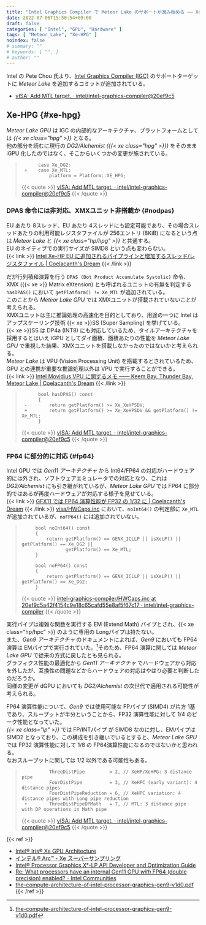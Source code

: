 ```yaml
---
title: "Intel Graphics Compiler で Meteor Lake のサポートが進み始める ―― Xe-HPG、XMXユニットは非搭載か、再度 FP64 に対応"
date: 2022-07-06T15:50:54+09:00
draft: false
categories: [ "Intel", "GPU", "Hardware" ]
tags: [ "Meteor_Lake", "Xe-HPG" ]
noindex: false
# summary: ""
# keywords: [ "", ]
# author: ""
---
```


Intel の Pete Chou 氏より、[Intel Graphics Compiler (IGC)](https://github.com/intel/intel-graphics-compiler) のサポートターゲットに *Meteor Lake* を追加するコミットが追加されている。  

 * [vISA: Add MTL target. · intel/intel-graphics-compiler@20ef9c5](https://github.com/intel/intel-graphics-compiler/commit/20ef9c5a42f4154c9e18c65cafd55e8af5f67c17)

## Xe-HPG {#xe-hpg}
*Meteor Lake GPU* は IGC の内部的なアーキテクチャ、プラットフォームとしては *{{< xe class="hpg" >}}* となる。  
他の部分を読むに現行の *DG2/Alchemist ({{< xe class="hpg" >}})* をそのまま iGPU 化したのではなく、そこからいくつかの変更が施されている。  

 > 		     case Xe_DG2:
 > 		+    case Xe_MTL:
 > 		         platform = Platform::XE_HPG;
 >
 > {{< quote >}} [vISA: Add MTL target. · intel/intel-graphics-compiler@20ef9c5](https://github.com/intel/intel-graphics-compiler/commit/20ef9c5a42f4154c9e18c65cafd55e8af5f67c17) {{< /quote >}}

### DPAS 命令には非対応、XMXユニット非搭載か {#nodpas}
EU あたり 8スレッド、EU あたり 4スレッドにも設定可能であり、その場合スレッドあたりの利用可能レジスタファイルが 256エントリ (8KiB) になるという点は *Meteor Lake* と *{{< xe class="hp/hpg" >}}* と共通する。  
EU のネイティブでの実行サイズが SIMD8 という点も変わらない。  
{{< link >}} [Intel Xe-HP EU に追加されるパイプラインと増加するスレッド/レジスタファイル | Coelacanth's Dream](/posts/2021/06/08/intel-xe_hp-thread-reg-pipe/) {{< /link >}}

だが行列積和演算を行う `DPAS (Dot Product Accumulate Systolic)` 命令、XMX ({{< xe >}} Matrix eXtension) とも呼ばれるユニットの有無を判定する `hasDPAS()` において `getPlatform() != Xe_MTL` が追加されている。  
このことから *Meteor Lake GPU* では XMXユニットが搭載されていないことが考えられる。  
XMXユニットは主に推論処理の高速化を目的としており、用途の一つに Intel はアップスケーリング技術 {{< xe >}}SS (Super Sampling) を挙げている。  
{{< xe >}}SS は DP4a (INT8) にも対応しているため、タイルアーキテクチャを採用するとはいえ iGPU としてダイ面積、面積あたりの性能を *Meteor Lake GPU* で重視した結果、XMXユニットを搭載しなかったのではないかと考えられる。  
*Meteor Lake* は VPU (Vision Processing Unit) を搭載するとされているため、GPU との連携が重要な推論処理以外は VPU で実行することができる。  
{{< link >}} [Intel Movidius VPU に関するメモ ―― Keem Bay, Thunder Bay, Meteor Lake | Coelacanth's Dream](/posts/2022/01/11/intel-kmb-thb/) {{< /link >}}

 > 		     bool hasDPAS() const
 > 		     {
 > 		-        return getPlatform() >= Xe_XeHPSDV;
 > 		+        return getPlatform() >= Xe_XeHPSDV && getPlatform() != Xe_MTL;
 > 		     }
 >
 > {{< quote >}} [vISA: Add MTL target. · intel/intel-graphics-compiler@20ef9c5](https://github.com/intel/intel-graphics-compiler/commit/20ef9c5a42f4154c9e18c65cafd55e8af5f67c17) {{< /quote >}}

### FP64 に部分的に対応 {#fp64}
Intel GPU では *Gen11 アーキテクチャ* から Int64/FP64 の対応がハードウェア的には外され、ソフトウェアエミュレータでの対応となり、これは *DG2/Alchemist* にも引き継がれているが、*Meteor Lake GPU* では FP64 に部分的ではあるが再度ハードウェアが対応する様子を見せている。  
{{< link >}} [GFX11 では FP64 演算性能が FP32 の 1/32 に | Coelacanth's Dream](/posts/2022/06/18/gfx11-dpfp-rate/) {{< /link >}}
[visa/HWCaps.inc](https://github.com/intel/intel-graphics-compiler/blob/20ef9c5a42f4154c9e18c65cafd55e8af5f67c17/visa/HWCaps.inc) において、`noInt64()` の判定部に `Xe_MTL` が追加されているが、`noFP64()` には追加されていない。  

 > 		    bool noInt64() const
 > 		    {
 > 		        return getPlatform() == GENX_ICLLP || isXeLP() || getPlatform() == Xe_DG2 ||
 > 		               getPlatform() == Xe_MTL;
 > 		    }
 > 		
 > 		    bool noFP64() const
 > 		    {
 > 		        return getPlatform() == GENX_ICLLP || isXeLP() || getPlatform() == Xe_DG2;
 > 		    }
 >
 > {{< quote >}} [intel-graphics-compiler/HWCaps.inc at 20ef9c5a42f4154c9e18c65cafd55e8af5f67c17 · intel/intel-graphics-compiler](https://github.com/intel/intel-graphics-compiler/blob/20ef9c5a42f4154c9e18c65cafd55e8af5f67c17/visa/HWCaps.inc#L514-L523) {{< /quote >}}

実行パイプは複雑な関数を実行する EM (Extend Math) パイプとされ、{{< xe class="hp/hpc" >}} のように専用の Longパイプは持たない。  
また、*Gen9 アーキテクチャ* のドキュメントによれば、*Gen9* においても FP64 演算は EMパイプで実行されていた。[^gen9]そのため、FP64 演算に関しては *Meteor Lake GPU* で従来の方式に戻したとも見られる。  
グラフィクス性能の最適化から *Gen11 アーキテクチャ* でハードウェアから対応を外したが、互換性の問題などからハードウェアの対応はやはり必要と判断したのだろうか。  
同様の変更が dGPU においても *DG2/Alchemist* の次世代で適用される可能性が考えられる。  

FP64 演算性能について、*Gen9* では使用可能な FPパイプ (SIMD4) が片方 1基であり、スループットが半分ということから、FP32 演算性能に対して 1/4 のピーク性能となっていた。  
*{{< xe class="lp" >}}* では FP/INTパイプ が SIMD8 なのに対し、EMパイプは SIMD2 となっており、この構成を引き継いでいるとすると、*Meteor Lake GPU* では FP32 演算性能に対して 1/8 の FP64演算性能になるのではないかと思われる。  
なおスループットに関しては 1/2 以外である可能性もある。  

 > 		         ThreeDistPipe         = 2, // XeHP/XeHPG: 3 distance pipe
 > 		         FourDistPipe          = 3, // XeHPC (early variant): 4 distance pipes
 > 		         FourDistPipeReduction = 6, // XeHPC variation: 4 distance pipes with Long pipe reduction
 > 		+        ThreeDistPipeDPMath   = 7, // MTL: 3 distance pipe with DP operations in Math pipe
 >
 > {{< quote >}} [vISA: Add MTL target. · intel/intel-graphics-compiler@20ef9c5](https://github.com/intel/intel-graphics-compiler/commit/20ef9c5a42f4154c9e18c65cafd55e8af5f67c17) {{< /quote >}}


[^gen9]: [the-compute-architecture-of-intel-processor-graphics-gen9-v1d0.pdf](https://www.intel.com/content/dam/develop/external/us/en/documents/the-compute-architecture-of-intel-processor-graphics-gen9-v1d0.pdf)

{{< ref >}}
 * [Intel® Iris® Xe GPU Architecture](https://www.intel.com/content/www/us/en/develop/documentation/oneapi-gpu-optimization-guide/top/xe-arch.html)
 * [インテル® Arc™ - Xe スーパーサンプリング](https://www.intel.co.jp/content/www/jp/ja/products/docs/arc-discrete-graphics/xess.html)
 * [Intel® Processor Graphics Xᵉ-LP API Developer and Optimization Guide](https://www.intel.com/content/www/us/en/developer/articles/guide/lp-api-developer-optimization-guide.html)
 * [Re: What processors have an internal Gen11 GPU *with* FP64 (double precision) enabled? - Intel Communities](https://community.intel.com/t5/Graphics/What-processors-have-an-internal-Gen11-GPU-with-FP64-double/m-p/691217)
 * [the-compute-architecture-of-intel-processor-graphics-gen9-v1d0.pdf](https://www.intel.com/content/dam/develop/external/us/en/documents/the-compute-architecture-of-intel-processor-graphics-gen9-v1d0.pdf)
{{< /ref >}}
